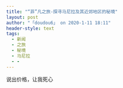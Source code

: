 ```yaml
---
title: "“菲”凡之旅-探寻马尼拉及其近郊地区的秘境"
layout: post
author: "「doudou6」 on 2020-1-11 18:11"
header-style: text
tags:
  - 新闻
  - 之旅
  - 秘境
  - 马尼拉
  - -
---
```


<head></head>
<body>
 说出价格，让我死心
</body>



